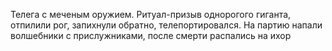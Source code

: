 Телега с меченым оружием. Ритуал-призыв однорогого гиганта, отпилили рог, запихнули обратно, телепортировался.
На партию напали волшебники с прислужниками, после смерти распались на ихор